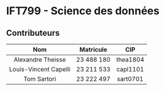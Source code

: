 # IFT799 - Science des données

## Contributeurs

|          Nom          | Matricule  |   CIP    |
|:---------------------:|:----------:|:--------:|
|   Alexandre Theisse   | 23 488 180 | thea1804 |
| Louis-Vincent Capelli | 23 211 533 | capl1101 |
|      Tom Sartori      | 23 222 497 | sart0701 |
